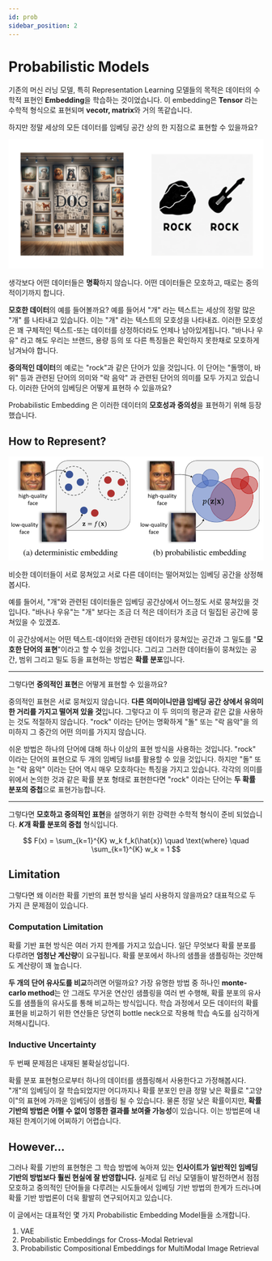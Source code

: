 ```yaml
---
id: prob
sidebar_position: 2
---
```

# Probabilistic Models

기존의 머신 러닝 모델, 특히 Representation Learning 모델들의 목적은 데이터의 수학적 표현인 **Embedding**을 학습하는 것이었습니다. 이 embedding은 **Tensor** 라는 수학적 형식으로 표현되며 **vecotr, matrix**와 거의 똑같습니다. 

하지만 정말 세상의 모든 데이터를 임베딩 공간 상의 한 지점으로 표현할 수 있을까요?

![Alt text](image-1.png)

생각보다 어떤 데이터들은 **명확**하지 않습니다. 어떤 데이터들은 모호하고, 때로는 중의적이기까지 합니다. 

**모호한 데이터**의 예를 들어볼까요? 예를 들어서 "개" 라는 텍스트는 세상의 정말 많은 "개" 를 나타내고 있습니다. 이는 "개" 라는 텍스트의 모호성을 나타내죠. 이러한 모호성은 꽤 구체적인 텍스트-또는 데이터를 상정하더라도 언제나 남아있게됩니다. "바나나 우유" 라고 해도 우리는 브랜드, 용량 등의 또 다른 특징들은 확인하지 못한채로 모호하게 남겨놔야 합니다. 

**중의적인 데이터**의 예로는 "rock"과 같은 단어가 있을 것입니다. 이 단어는 "돌맹이, 바위" 등과 관련된 단어의 의미와 "락 음악" 과 관련된 단어의 의미를 모두 가지고 있습니다. 이러한 단어의 임베딩은 어떻게 표현하 수 있을까요?

Probabilistic Embedding 은 이러한 데이터의 **모호성과 중의성**을 표현하기 위해 등장했습니다.

## How to Represent?

![Alt text](image.png)

비슷한 데이터들이 서로 뭉쳐있고 서로 다른 데이터는 떨어져있는 임베딩 공간을 상정해봅시다.

예를 들어서, "개"와 관련된 데이터들은 임베딩 공간상에서 어느정도 서로 뭉쳐있을 것입니다. "바나나 우유"는 "개" 보다는 조금 더 적은 데이터가 조금 더 밀집된 공간에 뭉쳐있을 수 있겠죠. 

이 공간상에서는 어떤 텍스트-데이터와 관련된 데이터가 뭉쳐있는 공간과 그 밀도를 "**모호한 단어의 표현**"이라고 할 수 있을 것입니다. 그리고 그러한 데이터들이 뭉쳐있는 공간, 범위 그리고 밀도 등을 표현하는 방법은 **확률 분포**입니다. 

---

그렇다면 **중의적인 표현**은 어떻게 표현할 수 있을까요?

중의적인 표현은 서로 뭉쳐있지 않습니다. **다른 의미이니만큼 임베딩 공간 상에서 유의미한 거리를 가지고 떨어져 있을 것**입니다. 그렇다고 이 두 의미의 평균과 같은 값을 사용하는 것도 적절하지 않습니다. "rock" 이라는 단어는 명확하게 "돌" 또는 "락 음악"을 의미하지 그 중간의 어떤 의미를 가지지 않습니다.

쉬운 방법은 하나의 단어에 대해 하나 이상의 표현 방식을 사용하는 것입니다. "rock" 이라는 단어의 표현으로 두 개의 임베딩 list를 활용할 수 있을 것입니다. 하지만 "돌" 또는 "락 음악" 이라는 단어 역시 매우 모호하다는 특징을 가지고 있습니다. 각각의 의미를 위에서 논의한 것과 같은 확률 분포 형태로 표현한다면 "rock" 이라는 단어는 **두 확률 분포의 중첩**으로 표현가능합니다.

---

그렇다면 **모호하고 중의적인 표현**을 설명하기 위한 강력한 수학적 형식이 준비 되었습니다. **$K$개 확률 분포의 중첩** 형식입니다.

$$
F(x) = \sum_{k=1}^{K} w_k f_k(\hat{x}) \quad \text{where} \quad \sum_{k=1}^{K} w_k = 1
$$

## Limitation

그렇다면 왜 이러한 확률 기반의 표현 방식을 널리 사용하지 않을까요? 대표적으로 두 가지 큰 문제점이 있습니다.

### Computation Limitation

확률 기반 표현 방식은 여러 가지 한계를 가지고 있습니다. 일단 무엇보다 확률 분포를 다루려면 **엄청난 계산량**이 요구됩니다. 확률 분포에서 하나의 샘플을 샘플링하는 것만해도 계산량이 꽤 높습니다. 

**두 개의 단어 유사도를 비교**하려면 어떨까요? 가장 유명한 방법 중 하나인 **monte-carlo method**는 안 그래도 무거운 연산인 샘플링을 여러 번 수행해, 확률 분포의 유사도를 샘플들의 유사도를 통해 비교하는 방식입니다. 학습 과정에서 모든 데이터의 확률 표현을 비교하기 위한 연산들은 당연히 bottle neck으로 작용해 학습 속도를 심각하게 저해시킵니다.

### Inductive Uncertainty

두 번째 문제점은 내재된 불확실성입니다. 

확률 분포 표현형으로부터 하나의 데이터를 샘플링해서 사용한다고 가정해봅시다. "개"의 임베딩이 잘 학습되었지만 어디까지나 확률 분포인 만큼 정말 낮은 확률로 "고양이"의 표현에 가까운 임베딩이 샘플링 될 수 있습니다. 물론 정말 낮은 확률이지만, **확률 기반의 방법은 어쩔 수 없이 엉뚱한 결과를 보여줄 가능성**이 있습니다. 이는 방법론에 내재된 한계이기에 어찌하기 어렵습니다.

## However...

그러나 확률 기반의 표현형은 그 학습 방법에 녹아져 있는 **인사이트가 일반적인 임베딩 기반의 방법보다 훨씬 현실에 잘 반영합니다.** 실제로 딥 러닝 모델들이 발전하면서 점점 모호하고 중의적인 단어들을 다루려는 시도들에서 임베딩 기반 방법의 한계가 드러나며 확률 기반 방법론이 더욱 활발히 연구되어지고 있습니다.

이 글에서는 대표적인 몇 가지 Probabilistic Embedding Model들을 소개합니다.

1. VAE
2. Probabilistic Embeddings for Cross-Modal Retrieval
3. Probabilistic Compositional Embeddings for MultiModal Image Retrieval
